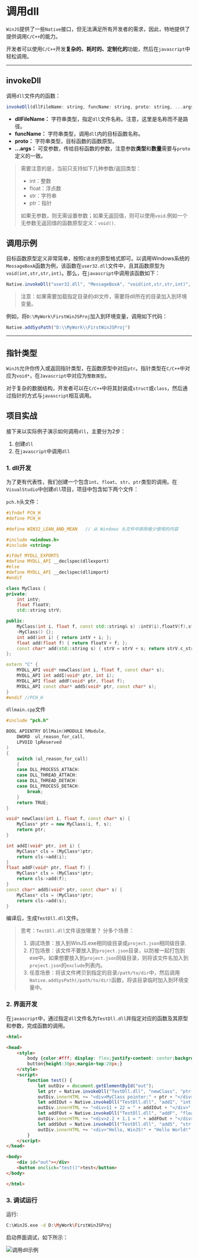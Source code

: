 # 调用dll
`WinJS`提供了一些`Native`接口，但无法满足所有开发者的需求，因此，特地提供了提供调用`C/C++`的能力。

开发者可以使用`C/C++`开发**复杂的、耗时的、定制化的**功能，然后在`javascript`中轻松调用。

---

## invokeDll

调用`dll`文件内的函数：
```javascript
invokeDll(dllFileName: string, funcName: string, proto: string, ...args): any;
```
- **dllFileName：** 字符串类型，指定`dll`文件名称。注意，这里是名称而不是路径。
- **funcName：** 字符串类型，调用`dll`内的目标函数名称。
- **proto：** 字符串类型，目标函数的函数原型。
- **...args：** 可变参数，传给目标函数的参数，注意参数**类型**和**数量**需要与`proto`定义的一致。

> 需要注意的是，当前只支持如下几种参数/返回类型：
> - int：整数
> - float：浮点数
> - str：字符串
> - ptr：指针
>
> 如果无参数，则无需设置参数；如果无返回值，则可以使用`void`.例如一个无参数无返回值的函数原型定义：`void()`.

## 调用示例
目标函数原型定义非常简单，按照`C语言`的原型格式即可。以调用Windows系统的`MessageBoxA`函数为例，该函数在`user32.dll`文件中，且其函数原型为`void(int,str,str,int)`。那么，在`javascript`中调用该函数如下：
```javascript
Native.invokeDll("user32.dll", "MessageBoxA", "void(int,str,str,int)", 0, "内容", "标题" , 64);
```
> 注意：如果需要加载指定目录的dll文件，需要将dll所在的目录加入到环境变量。

例如，将`D:\MyWork\FirstWinJSProj`加入到环境变量，调用如下代码：
```javascript
Native.addSysPath("D:\\MyWork\\FirstWinJSProj")
```
---

## 指针类型
`WinJS`允许你传入或返回指针类型，在函数原型中对应`ptr`。指针类型在`C/C++`中对应为`void*`，在`Javascript`中对应为`整数类型`。

对于复杂的数据结构，开发者可以在`C/C++`中将其封装成`struct`或`class`，然后通过指针的方式与`javascript`相互调用。

## 项目实战
接下来以实际例子演示如何调用`dll`，主要分为2步：
1. 创建`dll`
2. 在`javascript`中调用`dll`

### 1. dll开发
为了更有代表性，我们创建一个包含`int`、`float`、`str`、`ptr`类型的调用。在`VisualStudio`中创建`dll`项目，项目中包含如下两个文件：

`pch.h`头文件：
```CPP
#ifndef PCH_H
#define PCH_H

#define WIN32_LEAN_AND_MEAN   // 从 Windows 头文件中排除极少使用的内容

#include <windows.h>
#include <string>

#ifdef MYDLL_EXPORTS
#define MYDLL_API __declspec(dllexport)
#else
#define MYDLL_API __declspec(dllimport)
#endif

class MyClass {
private:
	int intV;
	float floatV;
	std::string strV;

public:
	MyClass(int i, float f, const std::string& s) :intV(i),floatV(f),strV(s){};
	~MyClass() {};
	int add(int i) { return intV + i; };
	float add(float f) { return floatV + f; };
	const char* add(std::string s) { strV = strV + s; return strV.c_str(); };
};

extern "C" {
	MYDLL_API void* newClass(int i, float f, const char* s);
	MYDLL_API int addI(void* ptr, int i);
	MYDLL_API float addF(void* ptr, float f);
	MYDLL_API const char* addS(void* ptr, const char* s);
}
#endif //PCH_H

```

`dllmain.cpp`文件
```CPP
#include "pch.h"

BOOL APIENTRY DllMain(HMODULE hModule,
	DWORD  ul_reason_for_call,
	LPVOID lpReserved
)
{
	switch (ul_reason_for_call)
	{
	case DLL_PROCESS_ATTACH:
	case DLL_THREAD_ATTACH:
	case DLL_THREAD_DETACH:
	case DLL_PROCESS_DETACH:
		break;
	}
	return TRUE;
}

void* newClass(int i, float f, const char* s) {
	MyClass* ptr = new MyClass(i, f, s);
	return ptr;
}

int addI(void* ptr, int i) {
	MyClass* cls = (MyClass*)ptr;
	return cls->add(i);
}
float addF(void* ptr, float f) {
	MyClass* cls = (MyClass*)ptr;
	return cls->add(f);
}
const char* addS(void* ptr, const char* s) {
	MyClass* cls = (MyClass*)ptr;
	return cls->add(s);
}
```
编译后，生成`TestDll.dll`文件。
> 思考：`TestDll.dll`文件该放哪里？
> 分多个场景：
> 1. 调试场景：放入到WinJS.exe相同级目录或`project.json`相同级目录.
> 2. 打包场景：该文件不要放入到`project.json`目录，以防被一起打包到exe中。如果想要放入到`project.json`同级目录，则将该文件名加入到`project.json`的`exclude`列表内。
> 3. 任意场景：将该文件拷贝到指定的目录`/path/to/dir`中，然后调用`Native.addSysPath(/path/to/dir)`函数，将该目录临时加入到环境变量中。
### 2. 界面开发
在`javascript`中，通过指定`dll`文件名为`TestDll.dll`并指定对应的函数及其原型和参数，完成函数的调用。
```html
<html>

<head>
    <style>
        body {color:#fff; display: flex;justify-content: center;background-color: green;flex-direction: column;}
        button{height:30px;margin-top:20px;}
    </style>
    <script>
        function test() {
            let outDiv = document.getElementById("out");
            let ptr = Native.invokeDll("TestDll.dll", "newClass", "ptr(int,float,str)", 11, 2.2, "Hello, WinJS!");
            outDiv.innerHTML += "<div>MyClass pointer:" + ptr + "</div>";
            let addIOut = Native.invokeDll("TestDll.dll", "addI", "int(ptr,int)", ptr, 22);
            outDiv.innerHTML += "<div>11 + 22 = " + addIOut + "</div>";
            let addFOut = Native.invokeDll("TestDll.dll", "addF", "float(ptr,float)", ptr, 1.1);
            outDiv.innerHTML += "<div>2.2 + 1.1 = " + addFOut + "</div>";
            let addSOut = Native.invokeDll("TestDll.dll", "addS", "str(ptr,str)", ptr, "Hello World!");
            outDiv.innerHTML += '<div>"Hello, WinJS!" + "Hello World!" = ' + addSOut + "</div><hr>";
        }
    </script>
</head>

<body>
    <div id="out"></div>
    <button onclick="test()">test</button>
</body>

</html>
```
### 3. 调试运行
运行:
```bash
C:\WinJS.exe -d D:\MyWork\FirstWinJSProj
```
启动界面调试，如下所示：

![调用dll示例](../imgs/invokedll.gif)



